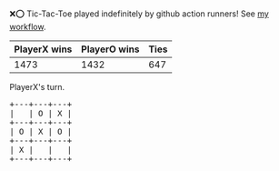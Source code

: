 :x::o: Tic-Tac-Toe played indefinitely by github action runners! See [my workflow](.github/workflows/play.yaml).

|PlayerX wins|PlayerO wins|Ties|
|-|-|-|
|1473|1432|647|

PlayerX's turn.

<pre>
+---+---+---+
|   | O | X |
+---+---+---+
| O | X | O |
+---+---+---+
| X |   |   |
+---+---+---+
</pre>